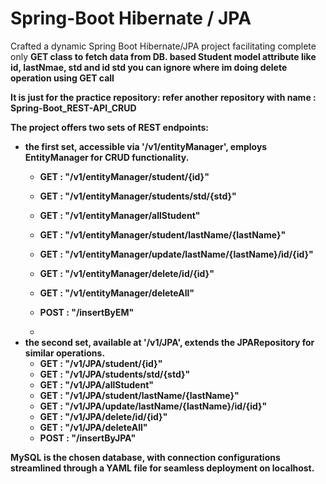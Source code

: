 <h1>Spring-Boot Hibernate / JPA</h1>

Crafted a dynamic Spring Boot Hibernate/JPA project facilitating complete only <strong>GET</stron> class to fetch data from DB. based Student model attribute like id, lastNmae, std and id std 
you can ignore where im doing delete operation using GET call

It is just for the practice repository: refer another repository with name : Spring-Boot_REST-API_CRUD


The project offers two sets of REST endpoints: 
  - the first set, accessible via '/v1/entityManager', employs EntityManager for CRUD functionality.
      - GET : "/v1/entityManager/student/{id}"
      - GET : "/v1/entityManager/students/std/{std}"
      - GET : "/v1/entityManager/allStudent"
      - GET : "/v1/entityManager/student/lastName/{lastName}"
      - GET : "/v1/entityManager/update/lastName/{lastName}/id/{id}"
      - GET : "/v1/entityManager/delete/id/{id}"
      - GET : "/v1/entityManager/deleteAll"
      - POST : "/insertByEM"

      - 
  - the second set, available at '/v1/JPA', extends the JPARepository for similar operations.
      - GET : "/v1/JPA/student/{id}"
      - GET : "/v1/JPA/students/std/{std}"
      - GET : "/v1/JPA/allStudent"
      - GET : "/v1/JPA/student/lastName/{lastName}"
      - GET : "/v1/JPA/update/lastName/{lastName}/id/{id}"
      - GET : "/v1/JPA/delete/id/{id}"
      - GET : "/v1/JPA/deleteAll"
      - POST : "/insertByJPA"
    
MySQL is the chosen database, with connection configurations streamlined through a YAML file for seamless deployment on localhost.
